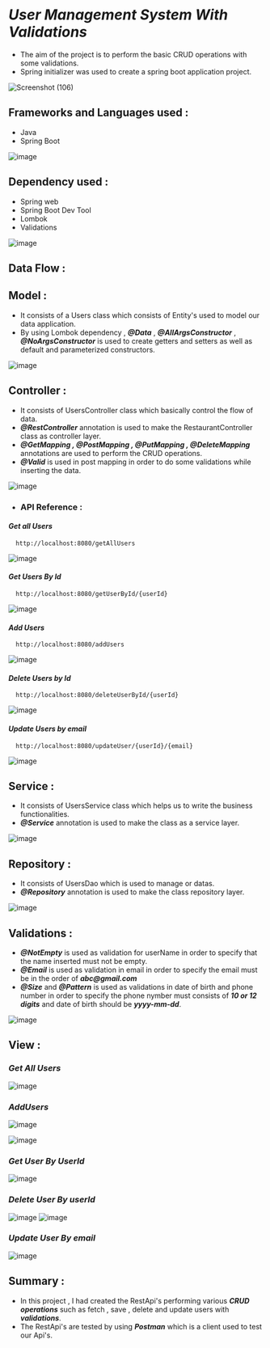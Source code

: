 
# ***User Management System With Validations***

- The aim of the project is to perform the basic CRUD operations with some validations.
- Spring initializer was used to create a spring boot application project.

![Screenshot (106)](https://user-images.githubusercontent.com/112794922/235078410-fe754eb6-a77c-4c14-af93-561259dbad5d.png)


## **Frameworks and Languages used :**

- Java
- Spring Boot

![image](https://user-images.githubusercontent.com/112794922/235080305-aaa63026-92ef-40b2-b3c2-72102efd73ee.png)




## **Dependency used :**

- Spring web
- Spring Boot Dev Tool
- Lombok
- Validations

![image](https://user-images.githubusercontent.com/112794922/235080363-aebb5c84-379d-4d3c-aede-a4e74d2993ce.png)


## **Data Flow :**

## **Model :** 

- It consists of a Users class which consists of Entity's used to model our data application.
- By using Lombok dependency , ___@Data___ , ___@AllArgsConstructor___ , ___@NoArgsConstructor___ is used to create getters and setters as well as default and parameterized constructors.

![image](https://user-images.githubusercontent.com/112794922/235080395-277ef21f-6738-4a67-a940-4f39fc3a462b.png)


## **Controller :**

- It consists of UsersController class which basically control the flow of data.
- ___@RestController___ annotation is used to make the RestaurantController class as controller layer.
- ___@GetMapping , @PostMapping , @PutMapping , @DeleteMapping___ annotations are used to perform the CRUD operations.
- ___@Valid___ is used in post mapping in order to do some validations while inserting the data.

![image](https://user-images.githubusercontent.com/112794922/235081160-a94fa525-efe7-47a5-82e9-28e09f842859.png)





- ### **API Reference :**

#### ***Get all Users***

```http
  http://localhost:8080/getAllUsers
```

![image](https://user-images.githubusercontent.com/112794922/235081239-3b286306-ce03-4256-b036-350f89aa545c.png)


#### ***Get Users By Id***

```http
  http://localhost:8080/getUserById/{userId}
```

![image](https://user-images.githubusercontent.com/112794922/235081299-b2d3da46-4117-4fa9-b9b1-7b1c57375e3e.png)


#### ***Add Users***

```http
  http://localhost:8080/addUsers
```

![image](https://user-images.githubusercontent.com/112794922/235081368-7240fcee-3c40-4092-b1a6-dcd4877f8927.png)


#### ***Delete Users by Id***

```http
  http://localhost:8080/deleteUserById/{userId}
```

![image](https://user-images.githubusercontent.com/112794922/235081458-d3005e3a-b293-4f51-97af-d575f1d9ff4e.png)


#### ***Update Users by email***

```http
  http://localhost:8080/updateUser/{userId}/{email}
```

![image](https://user-images.githubusercontent.com/112794922/235081499-541e0f2a-720b-484e-896f-17823f70c4be.png)


## **Service :** 

- It consists of UsersService class which helps us to write the business functionalities.
- ___@Service___ annotation is used to make the class as a service layer.

![image](https://user-images.githubusercontent.com/112794922/235082066-cbc3e94c-e79e-4f2a-85d2-f0488e608ffd.png)


## **Repository :**

- It consists of UsersDao which is used to manage or datas.
- ___@Repository___ annotation is used to make the class repository layer.

![image](https://user-images.githubusercontent.com/112794922/235082168-c5064d46-0876-4775-a5ef-7aed0f890343.png)


## **Validations :** 
- ___@NotEmpty___ is used as validation for userName in order to specify that the name inserted must not be empty.
- ___@Email___ is used as validation in email in order to specify the email must be in the order of ___abc@gmail.com___
- ___@Size___ and ___@Pattern___ is used as validations in date of birth and phone number in order to specify the phone nymber must consists of ___10 or 12 digits___ and date of birth should be ___yyyy-mm-dd___.

![image](https://user-images.githubusercontent.com/112794922/235082196-902299f3-ed8f-4edf-b793-76b43f2ca90e.png)

## **View :**

### ***Get All Users***
![image](https://user-images.githubusercontent.com/112794922/235097720-bd28bee0-5b6b-43eb-9db0-5401fe5874bf.png)

### ***AddUsers***

![image](https://user-images.githubusercontent.com/112794922/235097805-abca79b6-615f-429e-9830-c5e64407c127.png)

![image](https://user-images.githubusercontent.com/112794922/235097895-305892a7-cb23-4261-9807-952f5cd06371.png)


### ***Get User By UserId***
![image](https://user-images.githubusercontent.com/112794922/235097994-5729445d-9940-406d-b5e1-f3ce6073ed1c.png)

### ***Delete User By userId***
![image](https://user-images.githubusercontent.com/112794922/235098108-b5805bf6-202c-4643-85c7-b07bb25c3a9c.png)
![image](https://user-images.githubusercontent.com/112794922/235098123-13b7352a-0ab4-4b25-b935-e82c9d80fded.png)

### ***Update User By email***
![image](https://user-images.githubusercontent.com/112794922/235098214-f7a373b2-baf9-4956-84ec-1ec9035ff5fa.png)





 


## **Summary :**

- In this project , I had created the RestApi's performing various ___CRUD operations___ such as fetch , save , delete and update users with ___validations___.
- The RestApi's are tested by using ___Postman___ which is a client used to test our Api's.

